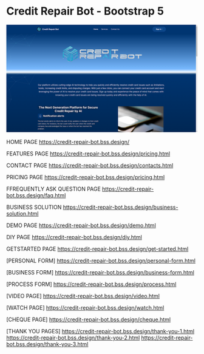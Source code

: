# Credit Repair Bot - Bootstrap 5

![alt text](https://github.com/HashJProgramming/Credit-Repair-Bot/raw/master/screenshot.png)

HOME PAGE
https://credit-repair-bot.bss.design/

FEATURES PAGE
https://credit-repair-bot.bss.design/pricing.html

CONTACT PAGE
https://credit-repair-bot.bss.design/contacts.html

PRICING PAGE
https://credit-repair-bot.bss.design/pricing.html

FFREQUENTLY ASK QUESTION PAGE
https://credit-repair-bot.bss.design/faq.html

BUSINESS SOLUTION
https://credit-repair-bot.bss.design/business-solution.html

DEMO PAGE
https://credit-repair-bot.bss.design/demo.html

DIY PAGE
https://credit-repair-bot.bss.design/diy.html

GETSTARTED PAGE
https://credit-repair-bot.bss.design/get-started.html

[PERSONAL FORM]
https://credit-repair-bot.bss.design/personal-form.html

[BUSINESS FORM]
https://credit-repair-bot.bss.design/business-form.html

[PROCESS FORM]
https://credit-repair-bot.bss.design/process.html

[VIDEO PAGE]
https://credit-repair-bot.bss.design/video.html

[WATCH PAGE]
https://credit-repair-bot.bss.design/watch.html

[CHEQUE PAGE]
https://credit-repair-bot.bss.design/cheque.html

[THANK YOU PAGES]
https://credit-repair-bot.bss.design/thank-you-1.html
https://credit-repair-bot.bss.design/thank-you-2.html
https://credit-repair-bot.bss.design/thank-you-3.html